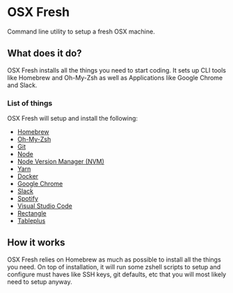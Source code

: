 # OSX Fresh
Command line utility to setup a fresh OSX machine.

## What does it do?
OSX Fresh installs all the things you need to start coding. It sets up CLI tools like Homebrew and Oh-My-Zsh as well as Applications like Google Chrome and Slack.

### List of things 
OSX Fresh will setup and install the following:
- [Homebrew](https://brew.sh/)
- [Oh-My-Zsh](https://ohmyz.sh/)
- [Git](https://git-scm.com/)
- [Node](https://nodejs.org/en/)
- [Node Version Manager (NVM)](https://github.com/nvm-sh/nvm)
- [Yarn](https://yarnpkg.com/)
- [Docker](https://www.docker.com/)
- [Google Chrome](https://www.google.com/chrome/downloads/)
- [Slack](https://slack.com/)
- [Spotify](https://www.spotify.com/us/)
- [Visual Studio Code](https://code.visualstudio.com/)
- [Rectangle](https://rectangleapp.com/)
- [Tableplus](https://tableplus.com/)

## How it works
OSX Fresh relies on Homebrew as much as possible to install all the things you need. On top of installation, it will run some zshell scripts to setup and configure must haves like SSH keys, git defaults, etc that you will most likely need to setup anyway.